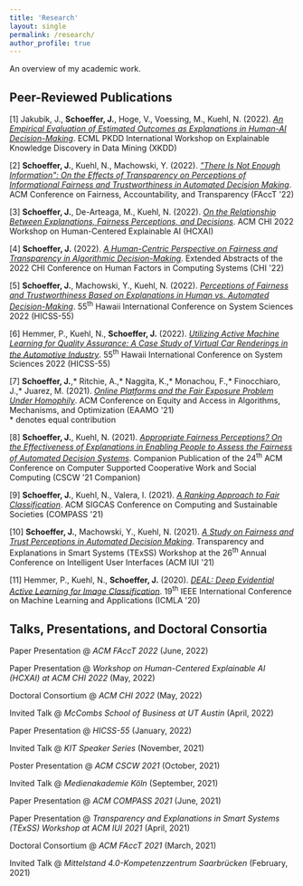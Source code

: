 ```yaml
---
title: 'Research'
layout: single
permalink: /research/
author_profile: true
---
```


An overview of my academic work.

## Peer-Reviewed Publications
\[1\] Jakubik, J., **Schoeffer, J.**, Hoge, V., Voessing, M., Kuehl, N. (2022). [*An Empirical Evaluation of Estimated Outcomes as Explanations in Human-AI Decision-Making*](https://arxiv.org/pdf/2208.04181.pdf). ECML PKDD International Workshop on Explainable Knowledge Discovery in Data Mining (XKDD)

\[2\] **Schoeffer, J.**, Kuehl, N., Machowski, Y. (2022). [*"There Is Not Enough Information": On the Effects of Transparency on Perceptions of Informational Fairness and Trustworthiness in Automated Decision Making*](https://arxiv.org/pdf/2205.05758.pdf). ACM Conference on Fairness, Accountability, and Transparency (FAccT '22)

\[3\] **Schoeffer, J.**, De-Arteaga, M., Kuehl, N. (2022). [*On the Relationship Between Explanations, Fairness Perceptions, and Decisions*](https://arxiv.org/pdf/2204.13156.pdf). ACM CHI 2022 Workshop on Human-Centered Explainable AI (HCXAI)

\[4\] **Schoeffer, J.** (2022). [*A Human-Centric Perspective on Fairness and Transparency in Algorithmic Decision-Making*](https://arxiv.org/pdf/2205.00033.pdf). Extended Abstracts of the 2022 CHI Conference on Human Factors in Computing Systems (CHI '22)

\[5\] **Schoeffer, J.**, Machowski, Y., Kuehl, N. (2022). [*Perceptions of Fairness and Trustworthiness Based on Explanations in Human vs. Automated Decision-Making*](https://arxiv.org/pdf/2109.05792.pdf). 55<sup>th</sup> Hawaii International Conference on System Sciences 2022 (HICSS-55)

\[6\] Hemmer, P., Kuehl, N., **Schoeffer, J.** (2022). [*Utilizing Active Machine Learning for Quality Assurance: A Case Study of Virtual Car Renderings in the Automotive Industry*](https://arxiv.org/pdf/2110.09023.pdf). 55<sup>th</sup> Hawaii International Conference on System Sciences 2022 (HICSS-55)

\[7\] **Schoeffer, J.**,\* Ritchie, A.,\* Naggita, K.,\* Monachou, F.,\* Finocchiaro, J.,\* Juarez, M. (2021). [*Online Platforms and the Fair Exposure Problem Under Homophily*](https://arxiv.org/pdf/2202.09727.pdf). ACM Conference on Equity and Access in Algorithms, Mechanisms, and Optimization (EAAMO '21)  
\* denotes equal contribution

\[8\] **Schoeffer, J.**, Kuehl, N. (2021). [*Appropriate Fairness Perceptions? On the Effectiveness of Explanations in Enabling People to Assess the Fairness of Automated Decision Systems*](https://arxiv.org/pdf/2108.06500.pdf). Companion Publication of the 24<sup>th</sup> ACM Conference on Computer Supported Cooperative Work and Social Computing (CSCW ’21 Companion)

\[9\] **Schoeffer, J.**, Kuehl, N., Valera, I. (2021). [*A Ranking Approach to Fair Classification*](https://arxiv.org/pdf/2102.04565.pdf). ACM SIGCAS Conference on Computing and Sustainable Societies (COMPASS '21)

\[10\] **Schoeffer, J.**, Machowski, Y., Kuehl, N. (2021). [*A Study on Fairness and Trust Perceptions in Automated Decision Making*](https://arxiv.org/pdf/2103.04757.pdf). Transparency and Explanations in Smart Systems (TExSS) Workshop at the 26<sup>th</sup> Annual Conference on Intelligent User Interfaces (ACM IUI '21)

\[11\] Hemmer, P., Kuehl, N., **Schoeffer, J.** (2020). [*DEAL: Deep Evidential Active Learning for Image Classification*](https://arxiv.org/pdf/2007.11344.pdf). 19<sup>th</sup> IEEE International Conference on Machine Learning and Applications (ICMLA '20)

## Talks, Presentations, and Doctoral Consortia

Paper Presentation @ *ACM FAccT 2022* (June, 2022)

Paper Presentation @ *Workshop on Human-Centered Explainable AI (HCXAI) at ACM CHI 2022* (May, 2022)

Doctoral Consortium @ *ACM CHI 2022* (May, 2022)

Invited Talk @ *McCombs School of Business at UT Austin* (April, 2022)

Paper Presentation @ *HICSS-55* (January, 2022)

Invited Talk @ *KIT Speaker Series* (November, 2021)

Poster Presentation @ *ACM CSCW 2021* (October, 2021)

Invited Talk @ *Medienakademie Köln* (September, 2021)

Paper Presentation @ *ACM COMPASS 2021* (June, 2021)

Paper Presentation @ *Transparency and Explanations in Smart Systems (TExSS) Workshop at ACM IUI 2021* (April, 2021)

Doctoral Consortium @ *ACM FAccT 2021* (March, 2021)

Invited Talk @ *Mittelstand 4.0-Kompetenzzentrum Saarbrücken* (February, 2021)




